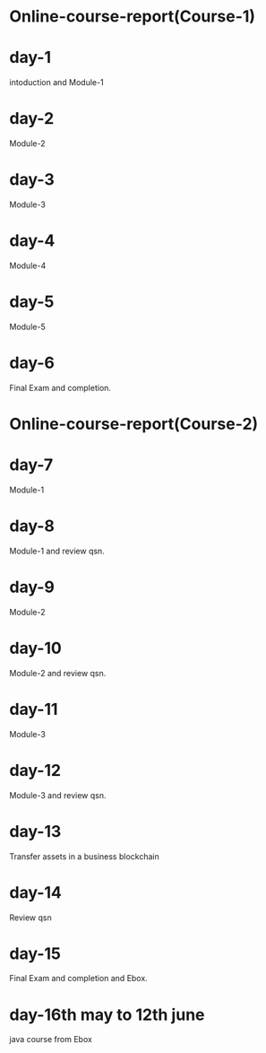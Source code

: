 # Online-course-report(Course-1)
# day-1
intoduction and Module-1

# day-2
Module-2

# day-3
Module-3

# day-4
Module-4

# day-5
Module-5

# day-6
Final Exam and completion.

# Online-course-report(Course-2)
# day-7
Module-1

# day-8
Module-1 and review qsn.

# day-9
Module-2

# day-10
Module-2 and review qsn.

# day-11
Module-3

# day-12
Module-3 and review qsn.

# day-13
Transfer assets in a business blockchain

# day-14
Review qsn

# day-15
Final Exam and completion and Ebox.

# day-16th may to 12th june 
java course from Ebox
